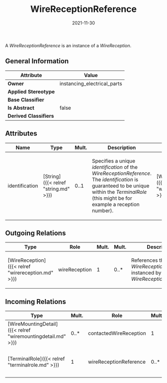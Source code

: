 ﻿---
title: WireReceptionReference
toc: false
type: specs
date: "2021-11-30"
draft: false
specification: VEC
version: 2.0.0-rc1
documentType: "Recommendation"
elementType: Class
classes:
  - WireReceptionReference
menu_name: vec-2.0.0-rc1
---
<p> A <i>WireReceptionReference</i> is an instance of a <i>WireReception</i>.      </p>

## General Information

| Attribute               | Value |
|-------------------------|-------|
| **Owner**               | instancing_electrical_parts |
| **Applied Stereotype**  |   |
| **Base Classifier**     |   |
| **Is Abstract**         | false |
| **Derived Classifiers** |   |

## Attributes
|  Name  |  Type  |  Mult.  |  Description  |  Owning Classifier  |
|--------|--------|---------|---------------|--------------|
|identification | [String]({{< relref "string.md" >}}) | 0..1 | <p> Specifies a unique <i>identification</i> of the <i>WireReceptionReference</i>. The <i>identification</i> is guaranteed to be unique within the <i>TerminalRole</i> (this might be for example a reception number).      </p> | [WireReceptionReference]({{< relref "wirereceptionreference.md" >}}) |

## Outgoing Relations
|    Type  |   Role   |   Mult.   |   Mult.   |   Description   |
|----------|----------|-----------|-----------|-----------------|
| [WireReception]({{< relref "wirereception.md" >}}) | wireReception | 1 | 0..* | <p> References the <i>WireReception</i> that is instanced by this <i>WireReceptionReference.</i>      </p> |
##  Incoming Relations
|    Type  |   Mult.  |   Role    |   Mult.   |   Description  |
|----------|----------|-----------|-----------|----------------|
| [WireMountingDetail]({{< relref "wiremountingdetail.md" >}}) | 0..* | contactedWireReception | 1 | References the WireReception that is used for the WireMounting. |
| [TerminalRole]({{< relref "terminalrole.md" >}}) | 1 | wireReceptionReference | 0..* | <p> Specifies the <i>WireReceptionReferences </i>of this <i>TerminalRole.</i>      </p> |
